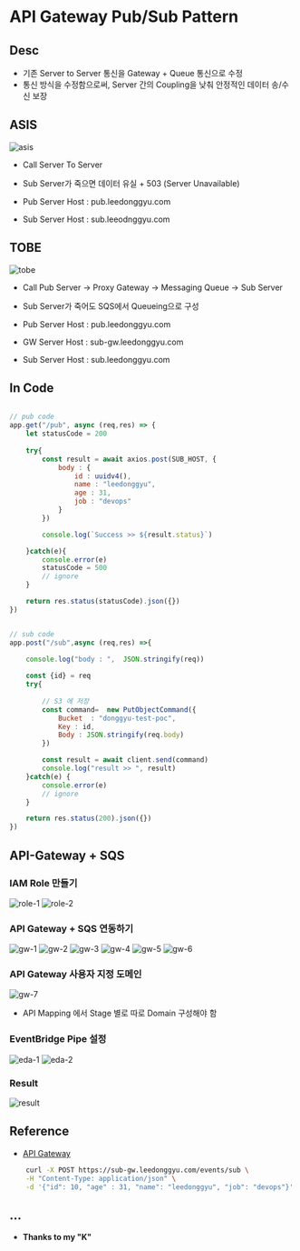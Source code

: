 # API Gateway Pub/Sub Pattern

## Desc
- 기존 Server to Server 통신을 Gateway + Queue 통신으로 수정
- 통신 방식을 수정함으로써, Server 간의 Coupling을 낮춰 안정적인 데이터 송/수신 보장

## ASIS

![asis](./public/asis.png)

- Call Server To Server 
- Sub Server가 죽으면 데이터 유실 + 503 (Server Unavailable)

- Pub Server Host : pub.leedonggyu.com
- Sub Server Host : sub.leeodnggyu.com

## TOBE

![tobe](./public/tobe.png)

- Call Pub Server -> Proxy Gateway -> Messaging Queue -> Sub Server
- Sub Server가 죽어도 SQS에서 Queueing으로 구성

- Pub Server Host : pub.leedonggyu.com
- GW Server Host : sub-gw.leedonggyu.com
- Sub Server Host : sub.leedonggyu.com 

## In Code

```javascript

// pub code
app.get("/pub", async (req,res) => {
    let statusCode = 200
    
    try{
        const result = await axios.post(SUB_HOST, {
            body : {
                id : uuidv4(),
                name : "leedonggyu",
                age : 31,
                job : "devops"
            }
        })

        console.log(`Success >> ${result.status}`)

    }catch(e){
        console.error(e)
        statusCode = 500
        // ignore
    }

    return res.status(statusCode).json({})
})
```

```javascript

// sub code
app.post("/sub",async (req,res) =>{
   
    console.log("body : ",  JSON.stringify(req))

    const {id} = req
    try{
        
        // S3 에 저장
        const command=  new PutObjectCommand({
            Bucket  : "donggyu-test-poc",
            Key : id,
            Body : JSON.stringify(req.body)
        })

        const result = await client.send(command)
        console.log("result >> ", result)
    }catch(e) {
        console.error(e)
        // ignore
    }

    return res.status(200).json({})
})
```

## API-Gateway + SQS

### IAM Role 만들기
![role-1](./public/role-1.png)
![role-2](./public/role-2.png)

### API Gateway + SQS 연동하기
![gw-1](./public/1.png)
![gw-2](./public/2.png)
![gw-3](./public/gw-3.png)
![gw-4](./public/gw-4.png)
![gw-5](./public/gw-5.png)
![gw-6](./public/gw-6.png)

### API Gateway 사용자 지정 도메인

![gw-7](./public/gw-7.png)

- API Mapping 에서 Stage 별로 따로 Domain 구성해야 함

### EventBridge Pipe 설정

![eda-1](./public/eda-1.png)
![eda-2](./public/eda-2.png)

### Result
![result](./public/result.png)

## Reference

- <a href="https://docs.aws.amazon.com/prescriptive-guidance/latest/patterns/integrate-amazon-api-gateway-with-amazon-sqs-to-handle-asynchronous-rest-apis.html"> API Gateway </a>


```sh
    curl -X POST https://sub-gw.leedonggyu.com/events/sub \
    -H "Content-Type: application/json" \
    -d '{"id": 10, "age" : 31, "name": "leedonggyu", "job": "devops"}'
```

## ...

- <b> Thanks to my "K" </b>